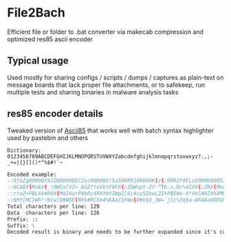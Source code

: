 # File2Bach  
Efficient file or folder to .bat converter via makecab compression and optimized res85 ascii encoder  

## Typical usage  
Used mostly for sharing configs / scripts / dumps / captures as plain-text on message boards that lack proper file attachments, or to safekeep, run multiple tests and sharing binaries in malware analysis tasks  

## res85 encoder details  
Tweaked version of [Ascii85](https://en.wikipedia.org/wiki/Ascii85) that works well with batch syntax highlighter used by pastebin and others  

```
Dictionary:
0123456789ABCDEFGHIJKLMNOPQRSTUVWXYZabcdefghijklmnopqrstuvwxyz?.,;-_+=|{}[]()*^%$#!`~
```
```bat
Encoded example:
::O}bZg00000YXJZN00000EC2ui000000!5a50RR9100000K(z(;0RRIP4FLcE00000005ax4O[$pbY=jN04]}`#UQMk0b788jQ`vv5P1Lq07)J]0Am0E08L)TAZc)TW\
::NCABX(MnAX(_!0WGo[VZ=_AUZftoVVtF8FX(;ZQWnpt~ZY-^Tb.x,Nc%4IXX(;ZRX(MnAY|{UBaA9|EX(V(IW^?|BAa8VNWpW^4ZfR##Y}?CicW7y2Xdr2GAYmYEb.\
::rteZ+PBLXk#R6X(MdJAarP9bRc4RAYmYIWpZ[6c4cy5ZewL2Z+PB5Wo-6*XmlWHZXk4MWgug3ZggpGb?B8AVQyp~X(Md)W)^_$XJKM-Wgur!Ze)}!bZKvHAa7[MYi*\
::6MY{MC}Wh*!Ncw]Q#WOE(NXk#RCXm4%KAa{SFWo(0#V$U_3W=`j1c%3q9a-BR4AaHDDVRLnIWi9#\ 
Total characters per line: 129
Data  characters per line: 126
Prefix: ::
Suffix: \
Decoded result is binary and needs to be further expanded since it's cab LZX-compressed
```

